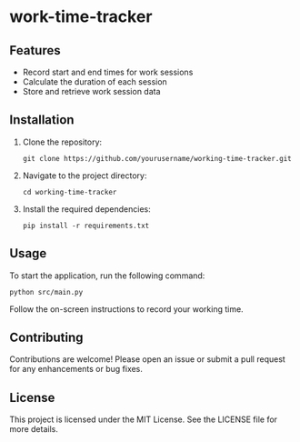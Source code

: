 # work-time-tracker

## Features
- Record start and end times for work sessions
- Calculate the duration of each session
- Store and retrieve work session data

## Installation
1. Clone the repository:
   ```
   git clone https://github.com/yourusername/working-time-tracker.git
   ```
2. Navigate to the project directory:
   ```
   cd working-time-tracker
   ```
3. Install the required dependencies:
   ```
   pip install -r requirements.txt
   ```

## Usage
To start the application, run the following command:
```
python src/main.py
```
Follow the on-screen instructions to record your working time.

## Contributing
Contributions are welcome! Please open an issue or submit a pull request for any enhancements or bug fixes.

## License
This project is licensed under the MIT License. See the LICENSE file for more details.
